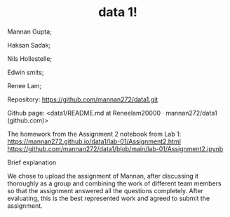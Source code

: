 <!DOCTYPE html>

<html>
  <head>
    <h1 align="center">data 1! </h1>

Mannan Gupta;

Haksan Sadak;

Nils Hollestelle;

Edwin smits;

Renee Lam;

Repository:
<https://github.com/mannan272/data1.git>

Github page:
<data1/README.md at Reneelam20000 · mannan272/data1 (github.com)>

The homework from the Assignment 2 notebook from Lab 1:
<https://mannan272.github.io/data1/lab-01/Assignment2.html>
<https://github.com/mannan272/data1/blob/main/lab-01/Assignment2.ipynb>

Brief explanation 

We chose to upload the assignment of Mannan, after discussing it thoroughly as a group and combining the work of different team members so that the assignment answered all the questions completely. After evaluating, this is the best represented work and agreed to submit the assignment.

